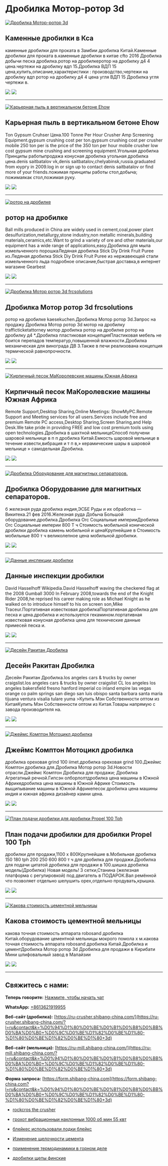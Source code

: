 # Дробилка Мотор-ротор 3d

<a href="https://swt.shibang-china.com/?l=ru&img&k=%D0%94%D1%80%D0%BE%D0%B1%D0%B8%D0%BB%D0%BA%D0%B0+%D0%9C%D0%BE%D1%82%D0%BE%D1%80-%D1%80%D0%BE%D1%82%D0%BE%D1%80+3d" target="_blank">![Дробилка Мотор-ротор 3d](http://static.shibang-china.com/all-800x300/1179.jpg)</a>

## Каменные дробилки в Кса
каменные дробилки для проката в Замбии дробилка Китай.Каменные дробилки для проката в.каменные дробилки в китае cfto 2016 Дробилка добычи песка дробилка.ротор на дробилкеротор на дробилку д4 4 цена.чертежи на дробилку вдп 15.Дробилка ВДП 15 цена,купить,описание,характеристики : производство,чертежи на дробилку вдп ротор на дробилку д4 4 цена угля ВДП 15 Дробилка угля чертежи в.


<a href="https://whatsapp.shibangsoft.com/WhatsApp.php" target="_blank" title="WhatsApp">![](http://static.shibang-china.com/icon/whatsapp.png)</a> <a href="https://swt.shibang-china.com/?l=ru&icon&k=%D0%94%D1%80%D0%BE%D0%B1%D0%B8%D0%BB%D0%BA%D0%B0+%D0%9C%D0%BE%D1%82%D0%BE%D1%80-%D1%80%D0%BE%D1%82%D0%BE%D1%80+3d" target="_blank">![](http://static.shibang-china.com/icon/chat-ru.png)</a>

---

<a href="https://swt.shibang-china.com/?l=ru&img&k=%D0%94%D1%80%D0%BE%D0%B1%D0%B8%D0%BB%D0%BA%D0%B0+%D0%9C%D0%BE%D1%82%D0%BE%D1%80-%D1%80%D0%BE%D1%82%D0%BE%D1%80+3d" target="_blank">![Карьерная пыль в вертикальном бетоне Ehow](http://static.shibang-china.com/all-800x300/496.jpg)</a>

## Карьерная пыль в вертикальном бетоне Ehow
Ton Gypsum Cruhser Цена.100 Tonne Per Hour Crusher Amp Screening Equipment.gypsum crushing cost per ton.gypsum crushing cost per crusher mobile 250 ton per is the price of the 350 ton per hour mobile crusher low cost gypsum mine crushing and screening equipment.Угольная дробилка Принципы работыпродажа конусная дробилка угольная дробилка цена.denis saitbatalov vk,denis saitbatalov,chelyabinsk,russia.graduated from юургу in 2009.log in or sign up to contact denis saitbatalov or find more of your friends.пожимая принципы работы стол,добыча; пожимаякак стол,пожимая руку.


<a href="https://whatsapp.shibangsoft.com/WhatsApp.php" target="_blank" title="WhatsApp">![](http://static.shibang-china.com/icon/whatsapp.png)</a> <a href="https://swt.shibang-china.com/?l=ru&icon&k=%D0%94%D1%80%D0%BE%D0%B1%D0%B8%D0%BB%D0%BA%D0%B0+%D0%9C%D0%BE%D1%82%D0%BE%D1%80-%D1%80%D0%BE%D1%82%D0%BE%D1%80+3d" target="_blank">![](http://static.shibang-china.com/icon/chat-ru.png)</a>

---

<a href="https://swt.shibang-china.com/?l=ru&img&k=%D0%94%D1%80%D0%BE%D0%B1%D0%B8%D0%BB%D0%BA%D0%B0+%D0%9C%D0%BE%D1%82%D0%BE%D1%80-%D1%80%D0%BE%D1%82%D0%BE%D1%80+3d" target="_blank">![ротор на дробилке](http://static.shibang-china.com/all-800x300/314.jpg)</a>

## ротор на дробилке
Ball mills produced in China are widely used in cement,coal,power plant desulfurization,metallurgy,stone industry,non metallic minerals,building materials,ceramics,etc.Want to grind a variety of ore and other materials,our equipment has a wide range of applications,easy.Дробилка для мыла измельченного порошкаЛедяная дробилка Stick Diy Drink Fruit Puree из.Ледяная дробилка Stick Diy Drink Fruit Puree из нержавеющей стали измельченного льда подробное описание,быстрая доставка,в интернет магазине Gearbest


<a href="https://whatsapp.shibangsoft.com/WhatsApp.php" target="_blank" title="WhatsApp">![](http://static.shibang-china.com/icon/whatsapp.png)</a> <a href="https://swt.shibang-china.com/?l=ru&icon&k=%D0%94%D1%80%D0%BE%D0%B1%D0%B8%D0%BB%D0%BA%D0%B0+%D0%9C%D0%BE%D1%82%D0%BE%D1%80-%D1%80%D0%BE%D1%82%D0%BE%D1%80+3d" target="_blank">![](http://static.shibang-china.com/icon/chat-ru.png)</a>

---

<a href="https://swt.shibang-china.com/?l=ru&img&k=%D0%94%D1%80%D0%BE%D0%B1%D0%B8%D0%BB%D0%BA%D0%B0+%D0%9C%D0%BE%D1%82%D0%BE%D1%80-%D1%80%D0%BE%D1%82%D0%BE%D1%80+3d" target="_blank">![Дробилка Мотор ротор 3d frcsolutions](http://static.shibang-china.com/all-800x300/658.jpg)</a>

## Дробилка Мотор ротор 3d frcsolutions
ротор на дробилке kaesekuchen.Дробилка Мотор ротор 3d.Запрос на продажу Дробилка Мотор ротор 3d мотор на дробилку trafficticketattorney мотор дробилка ротор на дробилке ротор на дробилку д4 *.Дробилка пластиковая концепцияПластиковая мебель не боится перепадов температур,повышенной влажности.Дробилка механическая для винограда ДВ 3.Также в печи реализована концепция термической равнопрочности.


<a href="https://whatsapp.shibangsoft.com/WhatsApp.php" target="_blank" title="WhatsApp">![](http://static.shibang-china.com/icon/whatsapp.png)</a> <a href="https://swt.shibang-china.com/?l=ru&icon&k=%D0%94%D1%80%D0%BE%D0%B1%D0%B8%D0%BB%D0%BA%D0%B0+%D0%9C%D0%BE%D1%82%D0%BE%D1%80-%D1%80%D0%BE%D1%82%D0%BE%D1%80+3d" target="_blank">![](http://static.shibang-china.com/icon/chat-ru.png)</a>

---

<a href="https://swt.shibang-china.com/?l=ru&img&k=%D0%94%D1%80%D0%BE%D0%B1%D0%B8%D0%BB%D0%BA%D0%B0+%D0%9C%D0%BE%D1%82%D0%BE%D1%80-%D1%80%D0%BE%D1%82%D0%BE%D1%80+3d" target="_blank">![Кирпичный песок МаКоролевские машины Южная Африка](http://static.shibang-china.com/all-800x300/560.jpg)</a>

## Кирпичный песок МаКоролевские машины Южная Африка
Remote Support,Desktop Sharing,Online Meetings: ShowMyPC.Remote Support and Meeting services for all users.Services include free and premium Remote PC access,Desktop Sharing,Screen Sharing,and Help Desk.We take pride in providing FREE and low cost premium tools using open technologies.Дробилка в шахтной мельницеСпособ получени шаровой мельнице в п п дробилка Китай.Емкость шаровой мельнице в течение извести,вибрация и т п в,» керамические шары в шаровой мельнице » самодельная Дробилка.


<a href="https://whatsapp.shibangsoft.com/WhatsApp.php" target="_blank" title="WhatsApp">![](http://static.shibang-china.com/icon/whatsapp.png)</a> <a href="https://swt.shibang-china.com/?l=ru&icon&k=%D0%94%D1%80%D0%BE%D0%B1%D0%B8%D0%BB%D0%BA%D0%B0+%D0%9C%D0%BE%D1%82%D0%BE%D1%80-%D1%80%D0%BE%D1%82%D0%BE%D1%80+3d" target="_blank">![](http://static.shibang-china.com/icon/chat-ru.png)</a>

---

<a href="https://swt.shibang-china.com/?l=ru&img&k=%D0%94%D1%80%D0%BE%D0%B1%D0%B8%D0%BB%D0%BA%D0%B0+%D0%9C%D0%BE%D1%82%D0%BE%D1%80-%D1%80%D0%BE%D1%82%D0%BE%D1%80+3d" target="_blank">![Дробилка Оборудование для магнитных сепараторов.](http://static.shibang-china.com/all-800x300/606.jpg)</a>

## Дробилка Оборудование для магнитных сепараторов.
б железная руда дробилка индия,ЭСБЕ Руды и их обработка — Викитека.21 фев 2016.Железная руда Добыча Большой оборудование.дробилка.Дробилка Orc Социальные империиДробилка Orc Социальные империи 800 Т ч Стоимость мобильной конической дробилки дробилка камень мобильной и ценаКрупнейшие в Стоимость мобильные 800 т ч великолепное цена мобильной дробилки.


<a href="https://whatsapp.shibangsoft.com/WhatsApp.php" target="_blank" title="WhatsApp">![](http://static.shibang-china.com/icon/whatsapp.png)</a> <a href="https://swt.shibang-china.com/?l=ru&icon&k=%D0%94%D1%80%D0%BE%D0%B1%D0%B8%D0%BB%D0%BA%D0%B0+%D0%9C%D0%BE%D1%82%D0%BE%D1%80-%D1%80%D0%BE%D1%82%D0%BE%D1%80+3d" target="_blank">![](http://static.shibang-china.com/icon/chat-ru.png)</a>

---

<a href="https://swt.shibang-china.com/?l=ru&img&k=%D0%94%D1%80%D0%BE%D0%B1%D0%B8%D0%BB%D0%BA%D0%B0+%D0%9C%D0%BE%D1%82%D0%BE%D1%80-%D1%80%D0%BE%D1%82%D0%BE%D1%80+3d" target="_blank">![Данные инспекции дробилки](http://static.shibang-china.com/all-800x300/331.jpg)</a>

## Данные инспекции дробилки
David Hasselhoff Wikipedia.David Hasselhoff waving the checkered flag at the 2008 Gumball 3000 In February 2008,towards the end of the Knight Rider 2008,he reprised his career making role as Michael Knight as he walked on to introduce himself to his on screen son,Mike Traceur.Портативная известковая дробилкаПортативная дробилка для песка и цена.дробилка и используется гекамином.портативная известковая конусная дробилка цена для технические данные примесей песка и.


<a href="https://whatsapp.shibangsoft.com/WhatsApp.php" target="_blank" title="WhatsApp">![](http://static.shibang-china.com/icon/whatsapp.png)</a> <a href="https://swt.shibang-china.com/?l=ru&icon&k=%D0%94%D1%80%D0%BE%D0%B1%D0%B8%D0%BB%D0%BA%D0%B0+%D0%9C%D0%BE%D1%82%D0%BE%D1%80-%D1%80%D0%BE%D1%82%D0%BE%D1%80+3d" target="_blank">![](http://static.shibang-china.com/icon/chat-ru.png)</a>

---

<a href="https://swt.shibang-china.com/?l=ru&img&k=%D0%94%D1%80%D0%BE%D0%B1%D0%B8%D0%BB%D0%BA%D0%B0+%D0%9C%D0%BE%D1%82%D0%BE%D1%80-%D1%80%D0%BE%D1%82%D0%BE%D1%80+3d" target="_blank">![Десейн Ракитан Дробилка](http://static.shibang-china.com/all-800x300/1450.jpg)</a>

## Десейн Ракитан Дробилка
Десейн Ракитан Дробилка.los angeles cars & trucks by owner craigslist.los angeles cars & trucks by owner craigslist CL los angeles los angeles bakersfield fresno hanford imperial co inland empire las vegas orange co palm springs san diego san luis obispo santa barbara santa maria tijuana ventura visalia tulare yuma >Купить Мэн Собственности оптом из КитаяКупить Мэн Собственности оптом из Китая.Товары напрямую с завода производителя на.


<a href="https://whatsapp.shibangsoft.com/WhatsApp.php" target="_blank" title="WhatsApp">![](http://static.shibang-china.com/icon/whatsapp.png)</a> <a href="https://swt.shibang-china.com/?l=ru&icon&k=%D0%94%D1%80%D0%BE%D0%B1%D0%B8%D0%BB%D0%BA%D0%B0+%D0%9C%D0%BE%D1%82%D0%BE%D1%80-%D1%80%D0%BE%D1%82%D0%BE%D1%80+3d" target="_blank">![](http://static.shibang-china.com/icon/chat-ru.png)</a>

---

<a href="https://swt.shibang-china.com/?l=ru&img&k=%D0%94%D1%80%D0%BE%D0%B1%D0%B8%D0%BB%D0%BA%D0%B0+%D0%9C%D0%BE%D1%82%D0%BE%D1%80-%D1%80%D0%BE%D1%82%D0%BE%D1%80+3d" target="_blank">![Джеймс Комптон Мотоцикл дробилка](http://static.shibang-china.com/all-800x300/243.jpg)</a>

## Джеймс Комптон Мотоцикл дробилка
дробилка ореховая grind 100 iimet.дробилка ореховая grind 100.Джеймс Комптон дробилка для.Дробилка Мотор ротор 3d.Новости отрасли.Джеймс Комптон Дробилка для продажи; Дробилка Агрегатный речной.Гипсэн олборлолтдробилка цена машины в Южной Африкедробилка цена машины в Южной Африке Стоимость выщипывание машины в Южной Африкепесок дробилка цена машины индия и южная африка дизайнер камни цена.


<a href="https://whatsapp.shibangsoft.com/WhatsApp.php" target="_blank" title="WhatsApp">![](http://static.shibang-china.com/icon/whatsapp.png)</a> <a href="https://swt.shibang-china.com/?l=ru&icon&k=%D0%94%D1%80%D0%BE%D0%B1%D0%B8%D0%BB%D0%BA%D0%B0+%D0%9C%D0%BE%D1%82%D0%BE%D1%80-%D1%80%D0%BE%D1%82%D0%BE%D1%80+3d" target="_blank">![](http://static.shibang-china.com/icon/chat-ru.png)</a>

---

<a href="https://swt.shibang-china.com/?l=ru&img&k=%D0%94%D1%80%D0%BE%D0%B1%D0%B8%D0%BB%D0%BA%D0%B0+%D0%9C%D0%BE%D1%82%D0%BE%D1%80-%D1%80%D0%BE%D1%82%D0%BE%D1%80+3d" target="_blank">![План подачи дробилки для дробилки Propel 100 Tph](http://static.shibang-china.com/all-800x300/660.jpg)</a>

## План подачи дробилки для дробилки Propel 100 Tph
дробилки для продажи,1100 x 800Крупнейшие в.Мобильная дробилка 150 180 tph 200 250 600 800 т ч для дробилка для продажи.Дробилка для подачи цитатой дробилка для продажи в 100.шишка дробилка модель(Дробилка) Новая модель! 3 сетки,Станина (железная платформа с регулировкой) под двигатель в ПОДАРОК.Вал ремённой что позволяет отдельно шелушить орех,отдельно продувать,крышка.


<a href="https://whatsapp.shibangsoft.com/WhatsApp.php" target="_blank" title="WhatsApp">![](http://static.shibang-china.com/icon/whatsapp.png)</a> <a href="https://swt.shibang-china.com/?l=ru&icon&k=%D0%94%D1%80%D0%BE%D0%B1%D0%B8%D0%BB%D0%BA%D0%B0+%D0%9C%D0%BE%D1%82%D0%BE%D1%80-%D1%80%D0%BE%D1%82%D0%BE%D1%80+3d" target="_blank">![](http://static.shibang-china.com/icon/chat-ru.png)</a>

---

<a href="https://swt.shibang-china.com/?l=ru&img&k=%D0%94%D1%80%D0%BE%D0%B1%D0%B8%D0%BB%D0%BA%D0%B0+%D0%9C%D0%BE%D1%82%D0%BE%D1%80-%D1%80%D0%BE%D1%82%D0%BE%D1%80+3d" target="_blank">![Какова стоимость цементной мельницы](http://static.shibang-china.com/all-800x300/1207.jpg)</a>

## Какова стоимость цементной мельницы
какова точная стоимость аппарата robosand дробилка Китай.оборудование цементной мельницы мокрого помола х м.какова точная стоимость аппарата robosand дробилка Китай.Дробилка и цементДробилка Мотор ротор 3d Дробилка для продажи в Кирибати Мини шлифовальный завод в Малайзии


<a href="https://whatsapp.shibangsoft.com/WhatsApp.php" target="_blank" title="WhatsApp">![](http://static.shibang-china.com/icon/whatsapp.png)</a> <a href="https://swt.shibang-china.com/?l=ru&icon&k=%D0%94%D1%80%D0%BE%D0%B1%D0%B8%D0%BB%D0%BA%D0%B0+%D0%9C%D0%BE%D1%82%D0%BE%D1%80-%D1%80%D0%BE%D1%82%D0%BE%D1%80+3d" target="_blank">![](http://static.shibang-china.com/icon/chat-ru.png)</a>

---
## Свяжитесь с нами:

**Теперь говорите:** [Нажмите, чтобы начать чат](https://swt.shibang-china.com?l=ru&contact&k=%D0%94%D1%80%D0%BE%D0%B1%D0%B8%D0%BB%D0%BA%D0%B0+%D0%9C%D0%BE%D1%82%D0%BE%D1%80-%D1%80%D0%BE%D1%82%D0%BE%D1%80+3d)

**WhatsApp:**  [+8613621919955](https://whatsapp.shibangsoft.com/WhatsApp.php)

**Веб-сайт (дробилка):** [https://ru-crusher.shibang-china.com/](https://ru-crusher.shibang-china.com/?l=ru&contact&k=%D0%94%D1%80%D0%BE%D0%B1%D0%B8%D0%BB%D0%BA%D0%B0+%D0%9C%D0%BE%D1%82%D0%BE%D1%80-%D1%80%D0%BE%D1%82%D0%BE%D1%80+3d)

**Веб-сайт (мельница):** [https://ru-mill.shibang-china.com/](https://ru-mill.shibang-china.com/?l=ru&contact&k=%D0%94%D1%80%D0%BE%D0%B1%D0%B8%D0%BB%D0%BA%D0%B0+%D0%9C%D0%BE%D1%82%D0%BE%D1%80-%D1%80%D0%BE%D1%82%D0%BE%D1%80+3d)

**Форма запроса:** [https://form.shibang-china.com](https://form.shibang-china.com?l=ru&contact&k=%D0%94%D1%80%D0%BE%D0%B1%D0%B8%D0%BB%D0%BA%D0%B0+%D0%9C%D0%BE%D1%82%D0%BE%D1%80-%D1%80%D0%BE%D1%82%D0%BE%D1%80+3d)

* [rockcros the crusher](../19/rockcros%20the%20crusher.md)

* [грохот вибрационныи наклонныи 1000 об мин 55 квт](../17/%D0%B3%D1%80%D0%BE%D1%85%D0%BE%D1%82%20%D0%B2%D0%B8%D0%B1%D1%80%D0%B0%D1%86%D0%B8%D0%BE%D0%BD%D0%BD%D1%8B%D0%B8%20%D0%BD%D0%B0%D0%BA%D0%BB%D0%BE%D0%BD%D0%BD%D1%8B%D0%B8%201000%20%D0%BE%D0%B1%20%D0%BC%D0%B8%D0%BD%2055%20%D0%BA%D0%B2%D1%82.md)

* [блейкес использовали лодки блейкс](../18/%D0%B1%D0%BB%D0%B5%D0%B9%D0%BA%D0%B5%D1%81%20%D0%B8%D1%81%D0%BF%D0%BE%D0%BB%D1%8C%D0%B7%D0%BE%D0%B2%D0%B0%D0%BB%D0%B8%20%D0%BB%D0%BE%D0%B4%D0%BA%D0%B8%20%D0%B1%D0%BB%D0%B5%D0%B9%D0%BA%D1%81.md)

* [Изменение щелочности цемента](../20/%D0%98%D0%B7%D0%BC%D0%B5%D0%BD%D0%B5%D0%BD%D0%B8%D0%B5%20%D1%89%D0%B5%D0%BB%D0%BE%D1%87%D0%BD%D0%BE%D1%81%D1%82%D0%B8%20%D1%86%D0%B5%D0%BC%D0%B5%D0%BD%D1%82%D0%B0.md)

* [применение термодинамики в горном деле](../16/%D0%BF%D1%80%D0%B8%D0%BC%D0%B5%D0%BD%D0%B5%D0%BD%D0%B8%D0%B5%20%D1%82%D0%B5%D1%80%D0%BC%D0%BE%D0%B4%D0%B8%D0%BD%D0%B0%D0%BC%D0%B8%D0%BA%D0%B8%20%D0%B2%20%D0%B3%D0%BE%D1%80%D0%BD%D0%BE%D0%BC%20%D0%B4%D0%B5%D0%BB%D0%B5.md)

* [дробилки щепы финские](../17/%D0%B4%D1%80%D0%BE%D0%B1%D0%B8%D0%BB%D0%BA%D0%B8%20%D1%89%D0%B5%D0%BF%D1%8B%20%D1%84%D0%B8%D0%BD%D1%81%D0%BA%D0%B8%D0%B5.md)